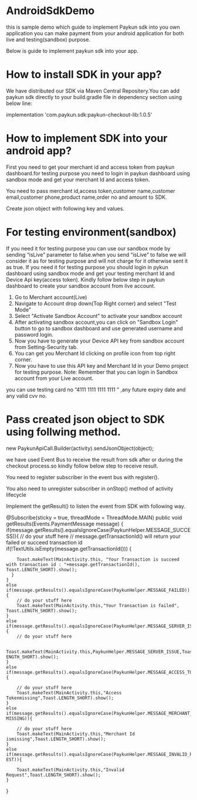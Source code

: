 # AndroidSdkDemo
this is sample demo which guide to implement Paykun sdk into you own application
you can make payment from your android application for both live and testing(sandbox) purpose.

Below is guide to implement paykun sdk into your app.

#	How to install SDK in your app?

We have distributed our SDK via Maven Central Repositery.You can add paykun sdk directly to your build.gradle file in dependency section using below line:

implementation 'com.paykun.sdk:paykun-checkout-lib:1.0.5'	


#	How to implement SDK into your android app?

First you need to get your merchant id and access token from paykun dashboard.for testing purpose you need to login in paykun dashboard using sandbox mode and get your merchant Id and access token.

You need to pass merchant id,access token,customer name,customer email,customer phone,product name,order no and amount to SDK.

Create json object with following key and values.


#	For testing environment(sandbox)

If you need it for testing purpose you can use our sandbox mode by sending “isLive” parameter to false.when you send “isLive” to false we will consider it as for testing purpose and will not charge for it otherwise sent it as true.
If you need it for testing purpose you should login in pykun dashboard using sandbox mode and get your testing merchant Id and Device Api key(access token).
Kindly follow below step in paykun dashboard to create your sandbox account from live account.

1.	Go to Merchant account(Live)
2.	Navigate to Account drop down(Top Right corner) and select "Test Mode"
3.	Select "Activate Sandbox Account" to activate your sandbox account
4.	After activating sandbox account,you can click on "Sandbox Login" button to go to sandbox dashboard and use generated username and password login.
5.	Now you have to generate your Device API key from sandbox account from Setting-Security tab.
6.	You can get you Merchant Id clicking on profile icon from top right corner.
7.	Now you have to use this API key and Merchant Id in your Demo project for testing purpose.
Note: Remember that you can login in Sandbox account from your Live account.

you can use testing card no ”4111 1111 1111 1111 ” ,any future expiry date and any valid cvv no.

# Pass created json object to SDK using follwing method.

new PaykunApiCall.Builder(activity).sendJsonObject(object);	                                     

we have used Event Bus to receive the result from sdk after or during the checkout process.so kindly follow below step to receive result.

You need to register subscriber in the event bus with register().

You also need to unregister subscriber in onStop() method of activity lifecycle

Implement the getResult() to listen the event from SDK with following way.

@Subscribe(sticky = true, threadMode = ThreadMode.MAIN) 
public void getResults(Events.PaymentMessage message) {
    if(message.getResults().equalsIgnoreCase(PaykunHelper.MESSAGE_SUCCESS)){
      // do your stuff here
      // message.getTransactionId() will return your failed or succeed transaction id
      if(!TextUtils.isEmpty(message.getTransactionId())) {

        Toast.makeText(MainActivity.this, "Your Transaction is succeed with transaction id : "+message.getTransactionId(),                       Toast.LENGTH_SHORT).show();
      }
    }
    else if(message.getResults().equalsIgnoreCase(PaykunHelper.MESSAGE_FAILED)){
        // do your stuff here
        Toast.makeText(MainActivity.this,"Your Transaction is failed", Toast.LENGTH_SHORT).show();
    }
    else if(message.getResults().equalsIgnoreCase(PaykunHelper.MESSAGE_SERVER_ISSUE)){
        // do your stuff here

        Toast.makeText(MainActivity.this,PaykunHelper.MESSAGE_SERVER_ISSUE,Toast.L ENGTH_SHORT).show();
    }
    else if(message.getResults().equalsIgnoreCase(PaykunHelper.MESSAGE_ACCESS_TOKEN_MISSING)){
    
        // do your stuff here 
        Toast.makeText(MainActivity.this,"Access Tokenmissing",Toast.LENGTH_SHORT).show();
    }
    else if(message.getResults().equalsIgnoreCase(PaykunHelper.MESSAGE_MERCHANT_ID_ MISSING)){
    
        // do your stuff here 
        Toast.makeText(MainActivity.this,"Merchant Id ismissing",Toast.LENGTH_SHORT).show();
    }
    else if(message.getResults().equalsIgnoreCase(PaykunHelper.MESSAGE_INVALID_REQU EST)){
    
        Toast.makeText(MainActivity.this,"Invalid Request",Toast.LENGTH_SHORT).show();
    }
}


